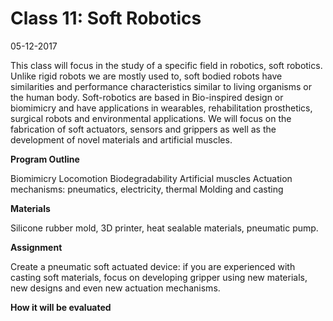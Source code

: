# Class 11: Soft Robotics

05-12-2017

This class will focus in the study of a specific field in robotics, soft robotics. Unlike rigid robots we are mostly used to, soft bodied robots have similarities and performance characteristics similar to living organisms or the human body. Soft-robotics are based in Bio-inspired design or biomimicry and have applications in wearables, rehabilitation prosthetics, surgical robots and environmental applications. We will focus on the fabrication of soft actuators, sensors and grippers as well as the development of novel materials and artificial muscles.


**Program Outline**

Biomimicry
Locomotion
Biodegradability
Artificial muscles
Actuation mechanisms: pneumatics, electricity, thermal
Molding and casting

**Materials**

Silicone rubber mold, 3D printer, heat sealable materials, pneumatic pump.


**Assignment**
 
Create a pneumatic soft actuated device: if you are experienced with casting soft materials, focus on developing gripper using new materials, new designs and even new actuation mechanisms.


**How it will be evaluated**

